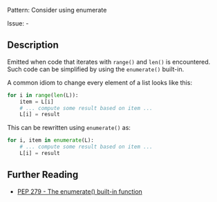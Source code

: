 Pattern: Consider using enumerate

Issue: -

## Description

Emitted when code that iterates with `range()` and `len()` is encountered. Such code can be simplified by using the `enumerate()` built-in.


A common idiom to change every element of a list looks like this: 


```python
for i in range(len(L)):
    item = L[i]
    # ... compute some result based on item ...
    L[i] = result
```

This can be rewritten using `enumerate()` as: 

```python
for i, item in enumerate(L):
    # ... compute some result based on item ...
    L[i] = result
```


## Further Reading

* [PEP 279 - The enumerate() built-in function](https://www.python.org/dev/peps/pep-0279/)
